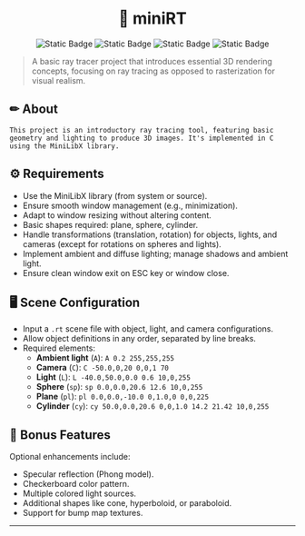 <h1 align="center"> 🎨 miniRT </h1>

<p align="center">
<img alt="Static Badge" src="https://img.shields.io/badge/42-S%C3%A3o_Paulo-orange"> <img alt="Static Badge" src="https://img.shields.io/badge/MiniLibX-required-blue"> <img alt="Static Badge" src="https://img.shields.io/badge/language-c-green">
<img alt="Static Badge" src="https://img.shields.io/badge/submitted_in-fev%2F24-orange"></p>

> A basic ray tracer project that introduces essential 3D rendering concepts, focusing on ray tracing as opposed to rasterization for visual realism.

<h2> ✏ About </h2>

```
This project is an introductory ray tracing tool, featuring basic geometry and lighting to produce 3D images. It's implemented in C using the MiniLibX library.
```

<h2> ⚙ Requirements </h2>

- Use the MiniLibX library (from system or source).
- Ensure smooth window management (e.g., minimization).
- Adapt to window resizing without altering content.
- Basic shapes required: plane, sphere, cylinder.
- Handle transformations (translation, rotation) for objects, lights, and cameras (except for rotations on spheres and lights).
- Implement ambient and diffuse lighting; manage shadows and ambient light.
- Ensure clean window exit on ESC key or window close.

<h2> 🖥️ Scene Configuration </h2>

- Input a `.rt` scene file with object, light, and camera configurations.
- Allow object definitions in any order, separated by line breaks.
- Required elements: 
  - **Ambient light** (`A`): `A 0.2 255,255,255`
  - **Camera** (`C`): `C -50.0,0,20 0,0,1 70`
  - **Light** (`L`): `L -40.0,50.0,0.0 0.6 10,0,255`
  - **Sphere** (`sp`): `sp 0.0,0.0,20.6 12.6 10,0,255`
  - **Plane** (`pl`): `pl 0.0,0.0,-10.0 0,1.0,0 0,0,225`
  - **Cylinder** (`cy`): `cy 50.0,0.0,20.6 0,0,1.0 14.2 21.42 10,0,255`

<h2> 🌟 Bonus Features </h2>

Optional enhancements include:
- Specular reflection (Phong model).
- Checkerboard color pattern.
- Multiple colored light sources.
- Additional shapes like cone, hyperboloid, or paraboloid.
- Support for bump map textures.

--- 
